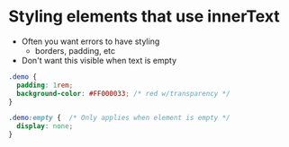 # Styling elements that use innerText

- Often you want errors to have styling
  - borders, padding, etc
- Don't want this visible when text is empty

```css
.demo { 
  padding: 1rem;  
  background-color: #FF000033; /* red w/transparency */
}

.demo:empty {  /* Only applies when element is empty */
  display: none;
}
```
